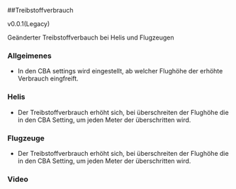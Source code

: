 ##Treibstoffverbrauch

v0.0.1(Legacy)

Geänderter Treibstoffverbauch bei Helis und Flugzeugen

### Allgeimenes 
- In den CBA settings wird eingestellt, ab welcher Flughöhe der erhöhte Verbrauch eingfreift.

### Helis
- Der Treibstoffverbrauch erhöht sich, bei überschreiten der Flughöhe die in den CBA Setting, um jeden Meter der überschritten wird. 

### Flugzeuge
- Der Treibstoffverbrauch erhöht sich, bei überschreiten der Flughöhe die in den CBA Setting, um jeden Meter der überschritten wird. 

### Video


